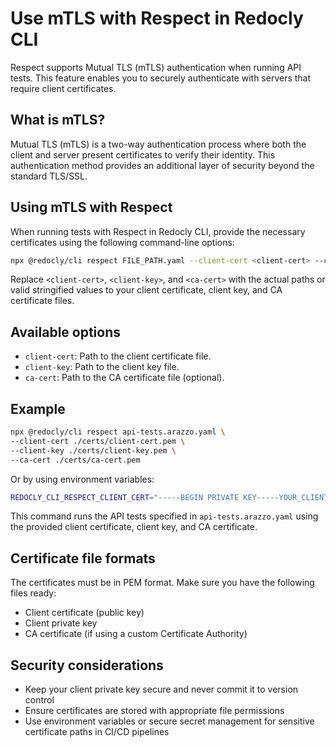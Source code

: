 # Use mTLS with Respect in Redocly CLI

Respect supports Mutual TLS (mTLS) authentication when running API tests.
This feature enables you to securely authenticate with servers that require client certificates.

## What is mTLS?

Mutual TLS (mTLS) is a two-way authentication process where both the client and server present certificates to verify their identity.
This authentication method provides an additional layer of security beyond the standard TLS/SSL.

## Using mTLS with Respect

When running tests with Respect in Redocly CLI, provide the necessary certificates using the following command-line options:

```bash
npx @redocly/cli respect FILE_PATH.yaml --client-cert <client-cert> --client-key <client-key> --ca-cert <ca-cert>
```

Replace `<client-cert>`, `<client-key>`, and `<ca-cert>` with the actual paths or valid stringified values to your client certificate, client key, and CA certificate files.

## Available options

- `client-cert`: Path to the client certificate file.
- `client-key`: Path to the client key file.
- `ca-cert`: Path to the CA certificate file (optional).

## Example

```bash
npx @redocly/cli respect api-tests.arazzo.yaml \
--client-cert ./certs/client-cert.pem \
--client-key ./certs/client-key.pem \
--ca-cert ./certs/ca-cert.pem
```

Or by using environment variables:

```bash
REDOCLY_CLI_RESPECT_CLIENT_CERT="-----BEGIN PRIVATE KEY-----YOUR_CLIENT_CERT-----END PRIVATE KEY-----" REDOCLY_CLI_RESPECT_CLIENT_KEY="-----BEGIN PRIVATE KEY-----YOUR_CLIENT_KEY-----END PRIVATE KEY-----" REDOCLY_CLI_RESPECT_CA_CERT="-----BEGIN CERTIFICATE-----YOUR_CA_CERT-----END CERTIFICATE-----" npx @redocly/cli respect api-tests.arazzo.yaml
```

This command runs the API tests specified in `api-tests.arazzo.yaml` using the provided client certificate, client key, and CA certificate.

## Certificate file formats

The certificates must be in PEM format.
Make sure you have the following files ready:
- Client certificate (public key)
- Client private key
- CA certificate (if using a custom Certificate Authority)

## Security considerations

- Keep your client private key secure and never commit it to version control
- Ensure certificates are stored with appropriate file permissions
- Use environment variables or secure secret management for sensitive certificate paths in CI/CD pipelines
